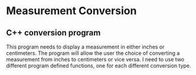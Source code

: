 # Measurement Conversion

## C++ conversion program

This program needs to display a measurement in either inches or centimeters. The program will allow the user the choice of converting a measurement from inches to centimeters or vice versa. I need to use two different program defined functions, one for each different conversion type.